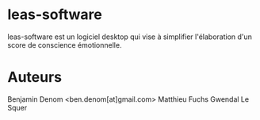 leas-software
=============

leas-software est un logiciel desktop qui vise à simplifier l'élaboration d'un score de conscience émotionnelle.

Auteurs
=======
Benjamin Denom <ben.denom[at]gmail.com>
Matthieu Fuchs
Gwendal Le Squer